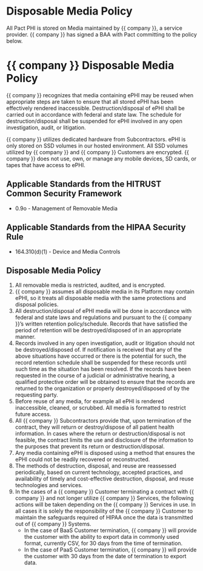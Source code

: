# Disposable Media Policy

All Pact PHI is stored on Media maintained by {{ company }}, a service provider.  {{ company }} has signed a BAA with Pact committing to the policy below.

# {{ company }} Disposable Media Policy

{{ company }} recognizes that media containing ePHI may be reused when appropriate steps are taken to ensure that all stored ePHI has been effectively rendered inaccessible. Destruction/disposal of ePHI shall be carried out in accordance with federal and state law. The schedule for destruction/disposal shall be suspended for ePHI involved in any open investigation, audit, or litigation.

{{ company }} utilizes dedicated hardware from Subcontractors. ePHI is only stored on SSD volumes in our hosted environment. All SSD volumes utilized by {{ company }} and {{ company }} Customers are encrypted. {{ company }} does not use, own, or manage any mobile devices, SD cards, or tapes that have access to ePHI.

## Applicable Standards from the HITRUST Common Security Framework

* 0.9o - Management of Removable Media

## Applicable Standards from the HIPAA Security Rule

* 164.310(d)(1) - Device and Media Controls

## Disposable Media Policy

1. All removable media is restricted, audited, and is encrypted.
2. {{ company }} assumes all disposable media in its Platform may contain ePHI, so it treats all disposable media with the same protections and disposal policies.
3. All destruction/disposal of ePHI media will be done in accordance with federal and state laws and regulations and pursuant to the {{ company }}’s written retention policy/schedule. Records that have satisfied the period of retention will be destroyed/disposed of in an appropriate manner.
4. Records involved in any open investigation, audit or litigation should not be destroyed/disposed of. If notification is received that any of the above situations have occurred or there is the potential for such, the record retention schedule shall be suspended for these records until such time as the situation has been resolved. If the records have been requested in the course of a judicial or administrative hearing, a qualified protective order will be obtained to ensure that the records are returned to the organization or properly destroyed/disposed of by the requesting party. 
5. Before reuse of any media, for example all ePHI is rendered inaccessible, cleaned, or scrubbed. All media is formatted to restrict future access.
6. All {{ company }} Subcontractors provide that, upon termination of the contract, they will return or destroy/dispose of all patient health information. In cases where the return or destruction/disposal is not feasible, the contract limits the use and disclosure of the information to the purposes that prevent its return or destruction/disposal.
7. Any media containing ePHI is disposed using a method that ensures the ePHI could not be readily recovered or reconstructed.
8. The methods of destruction, disposal, and reuse are reassessed periodically, based on current technology, accepted practices, and availability of timely and cost-effective destruction, disposal, and reuse technologies and services.
9. In the cases of a {{ company }} Customer terminating a contract with {{ company }} and not longer utilize {{ company }} Services, the following actions will be taken depending on the {{ company }} Services in use. In all cases it is solely the responsibility of the {{ company }} Customer to maintain the safeguards required of HIPAA once the data is transmitted out of {{ company }} Systems.
	* In the case of BaaS Customer termination, {{ company }} will provide the customer with the ability to export data in commonly used format, currently CSV, for 30 days from the time of termination.
	* In the case of PaaS Customer termination, {{ company }} will provide the customer with 30 days from the date of termination to export data.
